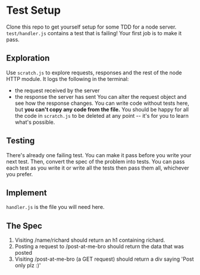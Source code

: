 # Test Setup

Clone this repo to get yourself setup for some TDD for a node server.
`test/handler.js` contains a test that is failing!
Your first job is to make it pass.

## Exploration
Use `scratch.js` to explore requests, responses and the rest of the node HTTP module.
It logs the following in the terminal:
  * the request received by the server
  * the response the server has sent
You can alter the request object and see how the response changes.
You can write code without tests here, but **you can't copy any code from the file.**
You should be happy for all the code in `scratch.js` to be deleted at any point --
it's for you to learn what's possible.

## Testing

There's already one failing test.
You can make it pass before you write your next test.
Then, convert the spec of the problem into tests.
You can pass each test as you write it or write all the tests then pass them all,
whichever you prefer.

## Implement
`handler.js` is the file you will need here.

## The Spec

1. Visiting /name/richard should return an h1 containing richard.
2. Posting a request to /post-at-me-bro should return the data that was posted
3. Visiting /post-at-me-bro (a GET request) should return a div saying 'Post only plz :)'
